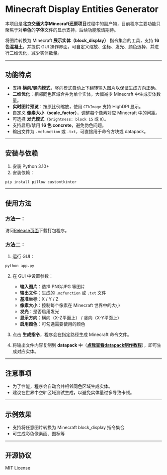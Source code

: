 # Minecraft Display Entities Generator

本项目是**北京交通大学Minecraft还原项目**过程中的副产物，目前程序主要功能只聚焦于对**单色**的**字体**文件的显示支持，后续功能敬请期待。

将图片转换为 Minecraft **展示实体（block_display）** 指令集合的工具，支持 **16 色混凝土**，并提供 GUI 操作界面。可自定义缩放、坐标、发光、颜色选择，并进行二维优化，减少实体数量。

---

## 功能特点

- 支持 **横向/竖向模式**，竖向模式自动上下翻转输入图片以保证生成方向正确。
- **二维优化**：相邻同色区域合并为单个实体，大幅减少 Minecraft 中生成实体数量。
- **实时图片预览**：按原比例缩放，使用 `CTkImage` 支持 HighDPI 显示。
- 自定义 **像素大小（scale_factor）**，调整每个像素对应 Minecraft 中的间距。
- 可选择 **发光模式**（`brightness: block 15` 或 `0`）。
- 支持启用/禁用 **16 色 concrete**，避免伪色问题。
- 输出文件为 `.mcfunction` 或 `.txt`，可直接用于命令方块或 datapack。

---

## 安装与依赖

1. 安装 Python 3.10+
2. 安装依赖：

```bash
pip install pillow customtkinter
```

---

## 使用方法

### 方法一：

访问[Release页面](https://github.com/GoldenWaL/Minecraft_Display_Entities/releases)下载打包程序。

### 方法二：

1. 运行 GUI：

```bash
python app.py
```

2. 在 GUI 中设置参数：
   - **输入图片**：选择 PNG/JPG 等图片
   - **输出文件**：生成的 `.mcfunction` 或 `.txt` 文件
   - **基准坐标**：X / Y / Z
   - **像素大小**：控制每个像素在 Minecraft 世界中的大小
   - **发光**：是否启用发光
   - **显示方向**：横向（X-Z平面上） / 竖向（X-Y平面上）
   - **启用颜色**：可勾选需要使用的颜色

3. 点击 **生成指令**，程序会在指定路径生成 Minecraft 命令文件。
4. 将输出文件内容复制到  **datapack** 中（[**点我查看datapack制作教程**](./DATAPACK.md)），即可生成对应实体。


---

## 注意事项

- 为了性能，程序会自动合并相邻同色区域生成实体。
- 建议在世界中空旷区域测试生成，以避免实体量过多导致卡顿。

---

## 示例效果

- 支持将任意图片转换为 Minecraft block_display 指令集合
- 可生成彩色像素画、图标等

---

## 开源协议

MIT License